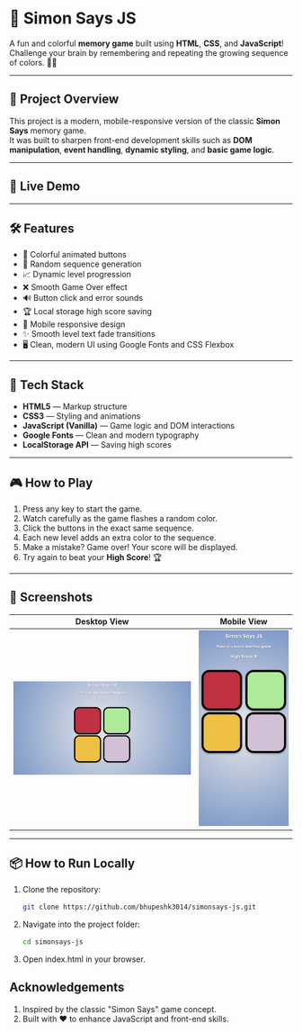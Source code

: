 # 🧠 Simon Says JS

A fun and colorful **memory game** built using **HTML**, **CSS**, and **JavaScript**!  
Challenge your brain by remembering and repeating the growing sequence of colors. 🎨🧠

---

## 🎯 Project Overview

This project is a modern, mobile-responsive version of the classic **Simon Says** memory game.  
It was built to sharpen front-end development skills such as **DOM manipulation**, **event handling**, **dynamic styling**, and **basic game logic**.

---

## 🚀 Live Demo


---

## 🛠️ Features

- 🎨 Colorful animated buttons
- 🧠 Random sequence generation
- 📈 Dynamic level progression
- ❌ Smooth Game Over effect
- 🔊 Button click and error sounds
- 🏆 Local storage high score saving
- 📱 Mobile responsive design
- ✨ Smooth level text fade transitions
- 🖥️ Clean, modern UI using Google Fonts and CSS Flexbox

---

## 📂 Tech Stack

- **HTML5** — Markup structure
- **CSS3** — Styling and animations
- **JavaScript (Vanilla)** — Game logic and DOM interactions
- **Google Fonts** — Clean and modern typography
- **LocalStorage API** — Saving high scores

---

## 🎮 How to Play

1. Press any key to start the game.
2. Watch carefully as the game flashes a random color.
3. Click the buttons in the exact same sequence.
4. Each new level adds an extra color to the sequence.
5. Make a mistake? Game over! Your score will be displayed.
6. Try again to beat your **High Score**! 🏆

---

## 📸 Screenshots

| Desktop View | Mobile View |
|:---:|:---:|
| ![Desktop Screenshot](./screenshots/desktop.png) | ![Mobile Screenshot](./screenshots/mobile.png) |

---

## 📦 How to Run Locally

1. Clone the repository:
   ```bash
   git clone https://github.com/bhupeshk3014/simonsays-js.git

2. Navigate into the project folder:
   ```bash
   cd simonsays-js

3. Open index.html in your browser.

## Acknowledgements

1. Inspired by the classic "Simon Says" game concept.
2. Built with ❤️ to enhance JavaScript and front-end skills.